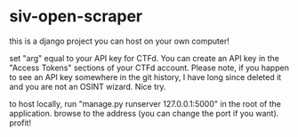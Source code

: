 ﻿# siv-open-scraper
this is a django project you can host on your own computer! 

set "arg" equal to your API key for CTFd. You can create an API key in the "Access Tokens" sections of your CTFd account. Please note, if you happen to see an API key somewhere in the git history, I have long since deleted it and you are not an OSINT wizard. Nice try.

to host locally, run "manage.py runserver 127.0.0.1:5000" in the root of the application. browse to the address (you can change the port if you want). profit!
